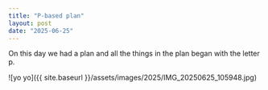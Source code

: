 ```yaml
---
title: "P-based plan"
layout: post
date: "2025-06-25"
---
```


On this day we had a plan and all the things in the plan began with the letter p.

![yo yo]({{ site.baseurl }}/assets/images/2025/IMG_20250625_105948.jpg)

